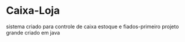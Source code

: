 # Caixa-Loja
sistema criado para controle de caixa estoque e fiados-primeiro projeto grande criado em java

